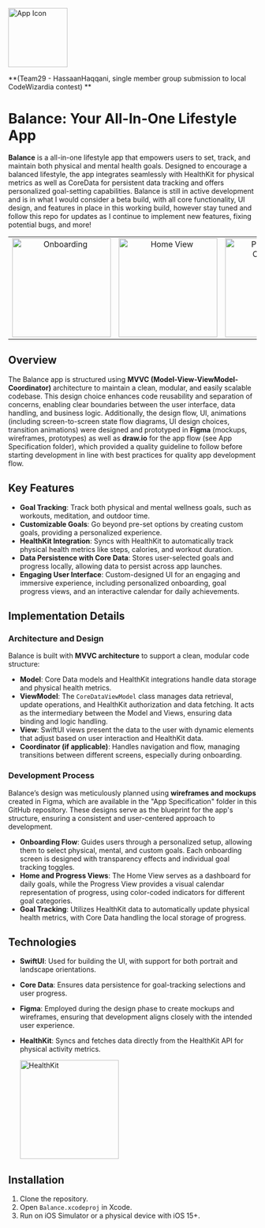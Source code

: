 <p>
  <img src="https://i.imgur.com/Ahyhyr4.png" width="120" height="120" alt="App Icon"/>
</p>

**(Team29 - HassaanHaqqani, single member group submission to local CodeWizardia contest)
**
# Balance: Your All-In-One Lifestyle App






**Balance** is a all-in-one lifestyle app that empowers users to set, track, and maintain both physical and mental health goals. Designed to encourage a balanced lifestyle, the app integrates seamlessly with HealthKit for physical metrics as well as CoreData for persistent data tracking and offers personalized goal-setting capabilities.
Balance is still in active development and is in what I would consider a beta build, with all core functionality, UI design, and features in place in this working build, however stay tuned and follow this repo for updates as I continue to implement new features, fixing potential bugs, and more!
<table align="center">
  <tr>
    <td align="center"><img src="https://i.imgur.com/NAW8RXx.png" width="200" alt="Onboarding"/></td>
    <td align="center"><img src="https://i.imgur.com/3EgA7iU.png" width="200" alt="Home View"/></td>
    <td align="center"><img src="https://i.imgur.com/lZAhm6v.png" width="200" alt="Physical Goals Onboarding"/></td>
    <td align="center"><img src="https://i.imgur.com/PoDKElw.png" width="200" alt="Mental Health Goals Onboarding"/></td>
    <td align="center"><img src="https://i.imgur.com/GoCXnGb.png" width="200" alt="Custom Goals Onboarding"/></td>
  </tr>
</table>

## Overview

The Balance app is structured using **MVVC (Model-View-ViewModel-Coordinator)** architecture to maintain a clean, modular, and easily scalable codebase. This design choice enhances code reusability and separation of concerns, enabling clear boundaries between the user interface, data handling, and business logic. Additionally, the design flow, UI, animations (including screen-to-screen state flow diagrams, UI design choices, transition animations) were designed and prototyped in **Figma** (mockups, wireframes, prototypes)
 as well as **draw.io** for the app flow (see App Specification folder), which provided a quality guideline to follow before starting development in line with best practices for quality app development flow.
## Key Features

- **Goal Tracking**: Track both physical and mental wellness goals, such as workouts, meditation, and outdoor time.
- **Customizable Goals**: Go beyond pre-set options by creating custom goals, providing a personalized experience.
- **HealthKit Integration**: Syncs with HealthKit to automatically track physical health metrics like steps, calories, and workout duration.
- **Data Persistence with Core Data**: Stores user-selected goals and progress locally, allowing data to persist across app launches.
- **Engaging User Interface**: Custom-designed UI for an engaging and immersive experience, including personalized onboarding, goal progress views, and an interactive calendar for daily achievements.

## Implementation Details

### Architecture and Design

Balance is built with **MVVC architecture** to support a clean, modular code structure:

- **Model**: Core Data models and HealthKit integrations handle data storage and physical health metrics.
- **ViewModel**: The `CoreDataViewModel` class manages data retrieval, update operations, and HealthKit authorization and data fetching. It acts as the intermediary between the Model and Views, ensuring data binding and logic handling.
- **View**: SwiftUI views present the data to the user with dynamic elements that adjust based on user interaction and HealthKit data.
- **Coordinator (if applicable)**: Handles navigation and flow, managing transitions between different screens, especially during onboarding.

### Development Process

Balance’s design was meticulously planned using **wireframes and mockups** created in Figma, which are available in the "App Specification" folder in this GitHub repository. These designs serve as the blueprint for the app's structure, ensuring a consistent and user-centered approach to development.

- **Onboarding Flow**: Guides users through a personalized setup, allowing them to select physical, mental, and custom goals. Each onboarding screen is designed with transparency effects and individual goal tracking toggles.
- **Home and Progress Views**: The Home View serves as a dashboard for daily goals, while the Progress View provides a visual calendar representation of progress, using color-coded indicators for different goal categories.
- **Goal Tracking**: Utilizes HealthKit data to automatically update physical health metrics, with Core Data handling the local storage of progress.

## Technologies

- **SwiftUI**: Used for building the UI, with support for both portrait and landscape orientations.
- **Core Data**: Ensures data persistence for goal-tracking selections and user progress.
- **Figma**: Employed during the design phase to create mockups and wireframes, ensuring that development aligns closely with the intended user experience.
- **HealthKit**: Syncs and fetches data directly from the HealthKit API for physical activity metrics.

   <img src="https://i.imgur.com/gvPH5M8.png" width="200" alt="HealthKit"/>


## Installation

1. Clone the repository.
2. Open `Balance.xcodeproj` in Xcode.
3. Run on iOS Simulator or a physical device with iOS 15+.

